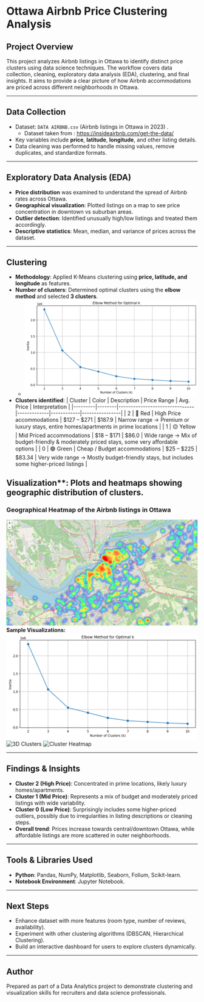 # Ottawa Airbnb Price Clustering Analysis

## Project Overview
This project analyzes Airbnb listings in Ottawa to identify distinct price clusters using data science techniques. 
The workflow covers data collection, cleaning, exploratory data analysis (EDA), clustering, and final insights. 
It aims to provide a clear picture of how Airbnb accommodations are priced across different neighborhoods in Ottawa.

---

## Data Collection
- Dataset: `DATA AIRBNB.csv` (Airbnb listings in Ottawa in 2023) .
  - Dataset taken from : https://insideairbnb.com/get-the-data/
- Key variables include **price**, **latitude**, **longitude**, and other listing details.
- Data cleaning was performed to handle missing values, remove duplicates, and standardize formats.

---

## Exploratory Data Analysis (EDA)
- **Price distribution** was examined to understand the spread of Airbnb rates across Ottawa.
- **Geographical visualization**: Plotted listings on a map to see price concentration in downtown vs suburban areas.
- **Outlier detection**: Identified unusually high/low listings and treated them accordingly.
- **Descriptive statistics**: Mean, median, and variance of prices across the dataset.


---

## Clustering
- **Methodology**: Applied K-Means clustering using **price, latitude, and longitude** as features.
- **Number of clusters**: Determined optimal clusters using the **elbow method** and selected **3 clusters**.
  - ![Elbow Method](FIGURES/elbow_method.png)
- **Clusters identified**:
    | Cluster | Color  | Description                   | Price Range | Avg. Price | Interpretation |
    |---------|--------|-------------------------------|-------------|------------|----------------|
    | 2       | 🔴 Red   | High Price accommodations     | $127 – $271 | $187.9     | Narrow range → Premium or luxury stays, entire homes/apartments in prime locations |
    | 1       | 🟡 Yellow | Mid Priced accommodations     | $18 – $171  | $86.0      | Wide range → Mix of budget-friendly & moderately priced stays, some very affordable options |
    | 0       | 🟢 Green  | Cheap / Budget accommodations | $25 – $225  | $83.34     | Very wide range → Mostly budget-friendly stays, but includes some higher-priced listings |

## Visualization**: Plots and heatmaps showing geographic distribution of clusters.
### Geographical Heatmap of the Airbnb listings in Ottawa
  ![Geographical Heatmap of the Airbnb listings in Ottawa](SCREENSHOTS/ottawa_listings_heatmap.jpg)
**Sample Visualizations:**
![Elbow Method](FIGURES/elbow_method.png)
![3D Clusters](FIGURES/clusters_3d.png)
![Cluster Heatmap](FIGURES/heatmap.png)

---

## Findings & Insights
- **Cluster 2 (High Price)**: Concentrated in prime locations, likely luxury homes/apartments.
- **Cluster 1 (Mid Price)**: Represents a mix of budget and moderately priced listings with wide variability.
- **Cluster 0 (Low Price)**: Surprisingly includes some higher-priced outliers, possibly due to irregularities in listing descriptions or cleaning steps.
- **Overall trend**: Prices increase towards central/downtown Ottawa, while affordable listings are more scattered in outer neighborhoods.

---

## Tools & Libraries Used
- **Python**: Pandas, NumPy, Matplotlib, Seaborn, Folium, Scikit-learn.
- **Notebook Environment**: Jupyter Notebook.

---

## Next Steps
- Enhance dataset with more features (room type, number of reviews, availability).
- Experiment with other clustering algorithms (DBSCAN, Hierarchical Clustering).
- Build an interactive dashboard for users to explore clusters dynamically.

---

## Author
Prepared as part of a Data Analytics project to demonstrate clustering and visualization skills for recruiters and data science professionals.

